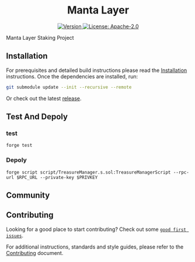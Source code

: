 <!--
parent:
  order: false
-->

<div align="center">
  <h1> Manta Layer </h1>
</div>

<div align="center">
  <a href="https://github.com/eniac-x-labs/mantalayer/releases/latest">
    <img alt="Version" src="https://img.shields.io/github/tag/eniac-x-labs/mantalayer.svg" />
  </a>
  <a href="https://github.com/eniac-x-labs/mantalayere/blob/main/LICENSE">
    <img alt="License: Apache-2.0" src="https://img.shields.io/github/license/eniac-x-labs/mantalayer.svg" />
  </a>
</div>

Manta Layer Staking Project

## Installation

For prerequisites and detailed build instructions please read the [Installation](https://github.com/eniac-x-labs/mantalayer/) instructions. Once the dependencies are installed, run:

```bash
git submodule update --init --recursive --remote
```

Or check out the latest [release](https://github.com/eniac-x-labs/mantalayer).

##  Test And Depoly

### test
```
forge test 
```

### Depoly

```
forge script script/TreasureManager.s.sol:TreasureManagerScript --rpc-url $RPC_URL --private-key $PRIVKEY

```


## Community


## Contributing

Looking for a good place to start contributing? Check out some [`good first issues`](https://github.com/eniac-x-labs/mantalayer/issues?q=is%3Aopen+is%3Aissue+label%3A%22good+first+issue%22).

For additional instructions, standards and style guides, please refer to the [Contributing](./CONTRIBUTING.md) document.

